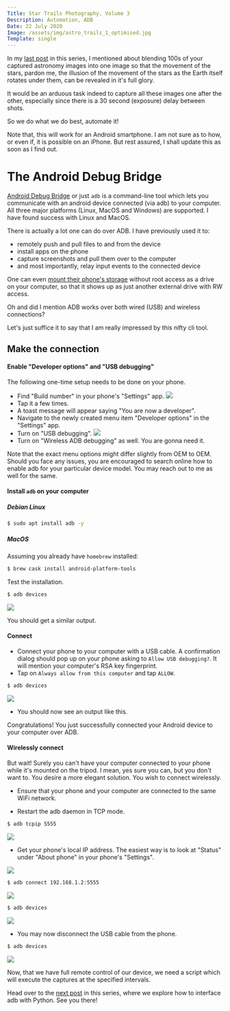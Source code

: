 ```yaml
---
Title: Star Trails Photography, Volume 3
Description: Automation, ADB
Date: 22 July 2020
Image: /assets/img/astro_trails_1_optimised.jpg
Template: single
---
```


In my [last post](/?star_trails_2) in this series, I mentioned about blending 100s of your captured astronomy images into one image so that the movement of the stars, pardon me, the illusion of the movement of the stars as the Earth itself rotates under them, can be revealed in it's full glory.

It would be an arduous task indeed to capture all these images one after the other, especially since there is a 30 second (exposure) delay between shots.

So we do what we do best, automate it!

Note that, this will work for an Android smartphone. I am not sure as to how, or even if, it is possible on an iPhone. But rest assured, I shall update this as soon as I find out.

# The Android Debug Bridge

[Android Debug Bridge](https://developer.android.com/studio/command-line/adb) or just `adb` is a command-line tool which lets you communicate with an android device connected (via adb) to your computer. All three major platforms (Linux, MacOS and Windows) are supported. I have found success with Linux and MacOS.

There is actually a lot one can do over ADB. I have previously used it to:
- remotely push and pull files to and from the device
- install apps on the phone
- capture screenshots and pull them over to the computer
- and most importantly, relay input events to the connected device

One can even [mount their phone's storage](https://github.com/spion/adbfs-rootless) without root access as a drive on your computer, so that it shows up as just another external drive with RW access.

Oh and did I mention ADB works over both wired (USB) and wireless connections?

Let's just suffice it to say that I am really impressed by this nifty cli tool.

## Make the connection

#### Enable "Developer options" and "USB debugging"
The following one-time setup needs to be done on your phone.
- Find "Build number" in your phone's "Settings" app.
[<img src="/assets/img/about_phone.jpg" class="img-fluid"/>](/assets/img/about_phone.jpg)
- Tap it a few times.
- A toast message will appear saying "You are now a developer".
- Navigate to the newly created menu item "Developer options" in the "Settings" app.
- Turn on "USB debugging".
[<img src="/assets/img/usb_debug.jpg" class="img-fluid"/>](/assets/img/usb_debug.jpg)
- Turn on "Wireless ADB debugging" as well. You are gonna need it.

Note that the exact menu options might differ slightly from OEM to OEM. Should you face any issues, you are encouraged to search online how to enable adb for your particular device model. You may reach out to me as well for the same.

#### Install `adb` on your computer
##### Debian Linux
```bash
$ sudo apt install adb -y
```
##### MacOS
Assuming you already have `homebrew` installed:
```bash
$ brew cask install android-platform-tools
```

Test the installation.
```bash
$ adb devices
```
[<img src="/assets/img/adb_devices.png" class="img-fluid"/>](/assets/img/adb_devices.png)

You should get a similar output.

#### Connect
- Connect your phone to your computer with a USB cable. A confirmation dialog should pop up on your phone asking to `Allow USB debugging?`. It will mention your computer's RSA key fingerprint.
- Tap on `Always allow from this computer` and tap `ALLOW`.
```bash
$ adb devices
```
[<img src="/assets/img/adb_devices_success.png" class="img-fluid"/>](/assets/img/adb_devices_success.png)
- You should now see an output like this.

Congratulations! You just successfully connected your Android device to your computer over ADB.

#### Wirelessly connect
But wait! Surely you can't have your computer connected to your phone while it's mounted on the tripod. I mean, yes sure you can, but you don't want to. You desire a more elegant solution. You wish to connect wirelessly.

- Ensure that your phone and your computer are connected to the same WiFi network.

- Restart the adb daemon in TCP mode.

```bash
$ adb tcpip 5555
```
[<img src="/assets/img/adb_tcpip.png" class="img-fluid"/>](/assets/img/adb_tcpip.png)

- Get your phone's local IP address. The easiest way is to look at "Status" under "About phone" in your phone's "Settings".

[<img src="/assets/img/device_local_ip.jpg" class="img-fluid"/>](/assets/img/device_local_ip.jpg)

```bash
$ adb connect 192.168.1.2:5555
```
[<img src="/assets/img/adb_connect.png" class="img-fluid"/>](/assets/img/adb_connect.png)

```bash
$ adb devices
```
[<img src="/assets/img/adb_devices_2.png" class="img-fluid"/>](/assets/img/adb_devices_2.png)

- You may now disconnect the USB cable from the phone.

```bash
$ adb devices
```
[<img src="/assets/img/adb_devices_1.png" class="img-fluid"/>](/assets/img/adb_devices_1.png)

Now, that we have full remote control of our device, we need a script which will execute the captures at the specified intervals.

Head over to the [next post](/?star_trails_4) in this series, where we explore how to interface adb with Python. See you there!